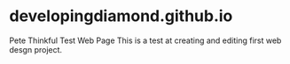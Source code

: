 # developingdiamond.github.io
Pete Thinkful Test Web Page
This is a test at creating and editing first web desgn project.
